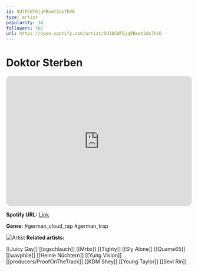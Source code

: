 ```yaml
---
id: 5UlDCWTGjqPBxet2ds7hVD
type: artist
popularity: 34
followers: 767
url: https://open.spotify.com/artist/5UlDCWTGjqPBxet2ds7hVD
---
```

# Doktor Sterben

<iframe style="border-radius:12px" src="https://open.spotify.com/embed/artist/5UlDCWTGjqPBxet2ds7hVD" width="100%" height="352" frameBorder="0" allowfullscreen="" allow="autoplay; clipboard-write; encrypted-media; fullscreen; picture-in-picture" loading="lazy"></iframe>

**Spotify URL:** [Link](https://open.spotify.com/artist/5UlDCWTGjqPBxet2ds7hVD)

**Genre:**  #german_cloud_rap #german_trap

![Artist](https://i.scdn.co/image/ab6761610000e5eb21fc2571b2e916069130aaf6)
**Related artists:**

[[Juicy Gay]]
[[ogschlauch]]
[[Mrbx]]
[[Tighty]]
[[Sly Alone]]
[[Quame65]]
[[wavphile]]
[[Heinie Nüchtern]]
[[Yung Vision]]
[[producers/ProofOnTheTrack]]
[[KDM Shey]]
[[Young Taylor]]
[[Sevi Rin]]
